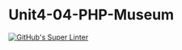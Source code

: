 # Unit4-04-PHP-Museum
[![GitHub's Super Linter](https://github.com/ICS20-Programming-SirineC/Unit4-04-PHP-Museum/workflows/GitHub's%20Super%20Linter/badge.svg)](https://github.com/ICS20-Programming-SirineC/Unit4-04-PHP-Museum/actions)